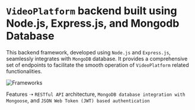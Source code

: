 # `VideoPlatform` backend built using Node.js, Express.js, and Mongodb Database

This backend framework, developed using `Node.js` and `Express.js`, seamlessly integrates with `MongoDB` database. It provides a comprehensive set of endpoints to facilitate the smooth operation of `VideoPlatform` related functionalities.

![Frameworks](https://skillicons.dev/icons?i=js,nodejs,express,mongodb&perline=16)

Features ➝ `RESTful API` architecture, `MongoDB database integration with Mongoose`, and `JSON Web Token (JWT) based authentication`
